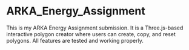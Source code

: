 # ARKA_Energy_Assignment
This is my ARKA Energy Assignment submission. It is a Three.js-based interactive polygon creator  where users can create, copy, and reset polygons. All features are tested and working properly.
